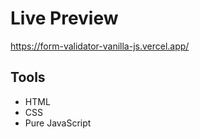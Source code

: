 # Live Preview
https://form-validator-vanilla-js.vercel.app/
## Tools
- HTML
- CSS
- Pure JavaScript
